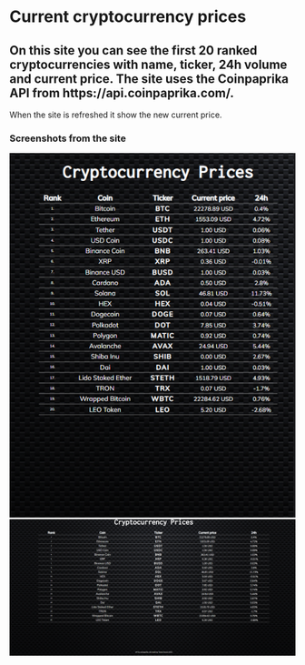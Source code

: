 <h1>Current cryptocurrency prices</h1>

<h2>On this site you can see the first 20 ranked cryptocurrencies with name, ticker, 24h volume and current price. The site uses the Coinpaprika API from https://api.coinpaprika.com/.</h2>
<p>When the site is refreshed it show the new current price.</p>

<h3>Screenshots from the site</h3>
<img src="./Img/tablet_screenshot.png" alt="tablet view screenshot">
<img src="./Img/desktop_screenshot.png" alt="desktop view screenshot">
